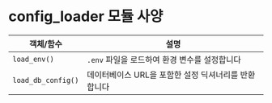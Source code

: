 # config_loader 모듈 사양

| 객체/함수 | 설명 |
|-----------|------|
| `load_env()` | `.env` 파일을 로드하여 환경 변수를 설정합니다 |
| `load_db_config()` | 데이터베이스 URL을 포함한 설정 딕셔너리를 반환합니다 |
